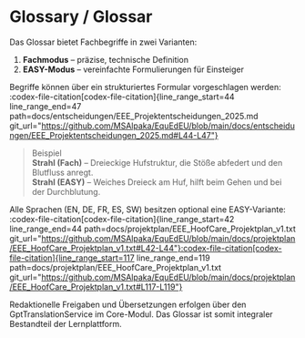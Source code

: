 # Glossary / Glossar

Das Glossar bietet Fachbegriffe in zwei Varianten:

1. **Fachmodus** – präzise, technische Definition
2. **EASY-Modus** – vereinfachte Formulierungen für Einsteiger

Begriffe können über ein strukturiertes Formular vorgeschlagen werden:
​:codex-file-citation[codex-file-citation]{line_range_start=44 line_range_end=47 path=docs/entscheidungen/EEE_Projektentscheidungen_2025.md git_url="https://github.com/MSAlpaka/EquEdEU/blob/main/docs/entscheidungen/EEE_Projektentscheidungen_2025.md#L44-L47"}​

> Beispiel  
> **Strahl (Fach)** – Dreieckige Hufstruktur, die Stöße abfedert und den Blutfluss anregt.  
> **Strahl (EASY)** – Weiches Dreieck am Huf, hilft beim Gehen und bei der Durchblutung.

Alle Sprachen (EN, DE, FR, ES, SW) besitzen optional eine EASY-Variante:
​:codex-file-citation[codex-file-citation]{line_range_start=42 line_range_end=44 path=docs/projektplan/EEE_HoofCare_Projektplan_v1.txt git_url="https://github.com/MSAlpaka/EquEdEU/blob/main/docs/projektplan/EEE_HoofCare_Projektplan_v1.txt#L42-L44"}​​:codex-file-citation[codex-file-citation]{line_range_start=117 line_range_end=119 path=docs/projektplan/EEE_HoofCare_Projektplan_v1.txt git_url="https://github.com/MSAlpaka/EquEdEU/blob/main/docs/projektplan/EEE_HoofCare_Projektplan_v1.txt#L117-L119"}​

Redaktionelle Freigaben und Übersetzungen erfolgen über den GptTranslationService im Core-Modul. Das Glossar ist somit integraler Bestandteil der Lernplattform.
